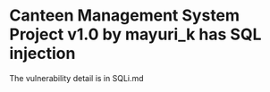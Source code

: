 # Canteen Management System Project v1.0 by mayuri_k has SQL injection
The vulnerability detail is in SQLi.md